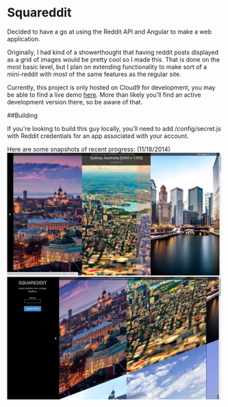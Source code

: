 # Squareddit

Decided to have a go at using the Reddit API and Angular to make a web application.

Originally, I had kind of a showerthought that having reddit posts displayed as a grid of images would be pretty cool
so I made this.  That is done on the most basic level, but I plan on extending functionality to make sort of a
mini-reddit with most of the same features as the regular site.

Currently, this project is only hosted on Cloud9 for development,
you may be able to find a live demo <a href="http://squareddit-c9-aguilarm.c9.io/">here</a>.
More than likely you'll find an active development version there, so be aware of that.

##Building

If you're looking to build this guy locally, you'll need to add /config/secret.js with Reddit credentials for an app
associated with your account.

Here are some snapshots of recent progress:
(11/18/2014)
<img src="https://raw.githubusercontent.com/aguilarm/squareddit/master/imgs/squareddit11182014.png" width="500">
<img src="https://raw.githubusercontent.com/aguilarm/squareddit/master/imgs/squareddit11182014menu.png" width="500">